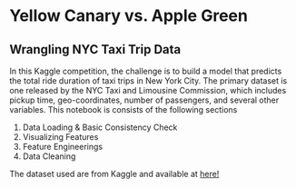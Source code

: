 # Yellow Canary vs. Apple Green
## Wrangling NYC Taxi Trip Data

In this Kaggle competition, the challenge is to build a model that predicts the total ride duration of taxi trips in New York City. The primary dataset is one released by the NYC Taxi and Limousine Commission, which includes pickup time, geo-coordinates, number of passengers, and several other variables. This notebook is consists of the following sections

1. Data Loading & Basic Consistency Check
2. Visualizing Features
3. Feature Engineerings
4. Data Cleaning

The dataset used are from Kaggle and available at [here!](https://www.kaggle.com/c/nyc-taxi-trip-duration/data)
